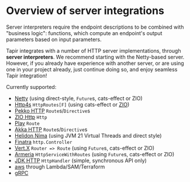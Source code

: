 # Overview of server integrations

Server interpreters require the endpoint descriptions to be combined with "business logic": functions, which compute 
an endpoint's output parameters based on input parameters.

Tapir integrates with a number of HTTP server implementations, through **server interpreters**. We recommend starting 
with the Netty-based server. However, if you already have experience with another server, or are using one in your 
project already, just continue doing so, and enjoy seamless Tapir integration! 

Currently supported:
* [Netty](netty.md) (using direct-style, `Future`s, cats-effect or ZIO)
* [Http4s](http4s.md) `HttpRoutes[F]` (using cats-effect or [ZIO](zio-http4s.md))
* [Pekko HTTP](pekkohttp.md) `Route`s/`Directive`s
* [ZIO Http](ziohttp.md) `Http`
* [Play](play.md) `Route`
* [Akka HTTP](akkahttp.md) `Route`s/`Directive`s
* [Helidon Níma](nima.md) (using JVM 21 Virtual Threads and direct style)
* [Finatra](finatra.md) `http.Controller`
* [Vert.X](vertx.md) `Router => Route` (using `Future`s, cats-effect or ZIO)
* [Armeria](armeria.md) `HttpServiceWithRoutes` (using `Future`s, cats-effect or ZIO)
* [JDK HTTP](jdkhttp.md) `HttpHandler` (simple, synchronous API only)
* [aws](aws.md) through Lambda/SAM/Terraform
* [gRPC](../other/grpc.md)
